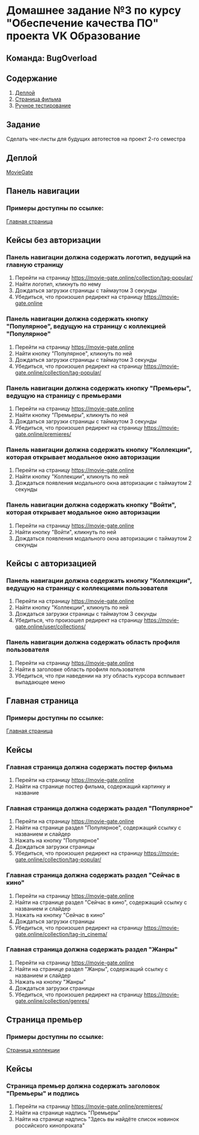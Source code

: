# Домашнее задание №3 по курсу "Обеспечение качества ПО" проекта VK Образование
## Команда: **BugOverload**

## Содержание

1. [Деплой](#деплой)
2. [Страница фильма](#задание)
3. [Ручное тестирование](#ручное-тестирование)

## Задание
Сделать чек-листы для будущих автотестов на проект 2-го семестра

## Деплой
[MovieGate](https://movie-gate.online/)

## Панель навигации
### Примеры доступны по ссылке:
[Главная страница](https://movie-gate.online)

## Кейсы без авторизации

### Панель навигации должна содержать логотип, ведущий на главную страницу
1. Перейти на страницу https://movie-gate.online/collection/tag-popular/
2. Найти логотип, кликнуть по нему
3. Дождаться загрузки страницы с таймаутом 3 секунды
4. Убедиться, что произошел редирект на страницу https://movie-gate.online

### Панель навигации должна содержать кнопку "Популярное", ведущую на страницу с коллекцией "Популярное"
1. Перейти на страницу https://movie-gate.online
2. Найти кнопку "Популярное", кликнуть по ней
3. Дождаться загрузки страницы с таймаутом 3 секунды
4. Убедиться, что произошел редирект на страницу https://movie-gate.online/collection/tag-popular/

### Панель навигации должна содержать кнопку "Премьеры", ведущую на страницу с премьерами
1. Перейти на страницу https://movie-gate.online
2. Найти кнопку "Премьеры", кликнуть по ней
3. Дождаться загрузки страницы с таймаутом 3 секунды
4. Убедиться, что произошел редирект на страницу https://movie-gate.online/premieres/

### Панель навигации должна содержать кнопку "Коллекции", которая открывает модальное окно авторизации
1. Перейти на страницу https://movie-gate.online
2. Найти кнопку "Коллекции", кликнуть по ней
3. Дождаться появления модального окна авторизации с таймаутом 2 секунды

### Панель навигации должна содержать кнопку "Войти", которая открывает модальное окно авторизации
1. Перейти на страницу https://movie-gate.online
2. Найти кнопку "Войти", кликнуть по ней
3. Дождаться появления модального окна авторизации с таймаутом 2 секунды

## Кейсы с авторизацией
### Панель навигации должна содержать кнопку "Коллекции", ведущую на страницу с коллекциями пользователя
1. Перейти на страницу https://movie-gate.online
2. Найти кнопку "Коллекции", кликнуть по ней
3. Дождаться загрузки страницы с таймаутом 3 секунды
4. Убедиться, что произошел редирект на страницу https://movie-gate.online/user/collections/

### Панель навигации должна содержать область профиля пользователя
1. Перейти на страницу https://movie-gate.online
2. Найти в заголовке область профиля пользователя
3. Убедиться, что при наведении на эту область курсора всплывает выпадающее меню


## Главная страница
### Примеры доступны по ссылке:
[Главная страница](https://movie-gate.online)

## Кейсы

### Главная страница должна содержать постер фильма
1. Перейти на страницу https://movie-gate.online
2. Найти на странице постер фильма, содержащий картинку и название

### Главная страница должна содержать раздел "Популярное"
1. Перейти на страницу https://movie-gate.online
2. Найти на странице раздел "Популярное", содержащий ссылку с названием и слайдер
3. Нажать на кнопку "Популярное"
4. Дождаться загрузки страницы
5. Убедиться, что произошел редирект на страницу https://movie-gate.online/collection/tag-popular/

### Главная страница должна содержать раздел "Сейчас в кино"
1. Перейти на страницу https://movie-gate.online
2. Найти на странице раздел "Сейчас в кино", содержащий ссылку с названием и слайдер
3. Нажать на кнопку "Сейчас в кино"
4. Дождаться загрузки страницы
5. Убедиться, что произошел редирект на страницу https://movie-gate.online/collection/tag-in_cinema/

### Главная страница должна содержать раздел "Жанры"
1. Перейти на страницу https://movie-gate.online
2. Найти на странице раздел "Жанры", содержащий ссылку с названием и слайдер
3. Нажать на кнопку "Жанры"
4. Дождаться загрузки страницы
5. Убедиться, что произошел редирект на страницу https://movie-gate.online/collection/genres/


## Страница премьер
### Примеры доступны по ссылке:
[Страница коллекции](https://movie-gate.online/user/public/collection/2/)

## Кейсы

### Страница премьер должна содержать заголовок "Премьеры" и подпись
1. Перейти на страницу https://movie-gate.online/premieres/
2. Найти на странице надпись "Премьеры"
3. Найти на странице надпись "Здесь вы найдёте список новинок российского кинопроката"
